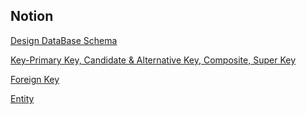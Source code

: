  ## Notion
 
 [Design DataBase Schema](https://www.integrate.io/ko/blog/complete-guide-to-database-schema-design-ko/)
 
 [Key-Primary Key, Candidate & Alternative Key, Composite, Super Key](https://jhnyang.tistory.com/71)
 
 [Foreign Key](https://brunch.co.kr/@dan-kim/26)
 
 [Entity](https://rh-cp.tistory.com/78)
 
 
 
